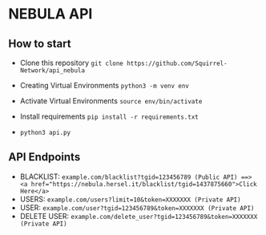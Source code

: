 # NEBULA API

## How to start
- Clone this repository
`git clone https://github.com/Squirrel-Network/api_nebula`

- Creating Virtual Environments
`python3 -m venv env`

- Activate Virtual Environments
`source env/bin/activate`

- Install requirements
`pip install -r requirements.txt`

- `python3 api.py`

## API Endpoints
- BLACKLIST: `example.com/blacklist?tgid=123456789 (Public API) ==> <a href="https://nebula.hersel.it/blacklist/tgid=1437875660">Click Here</a>`
- USERS: `example.com/users?limit=10&token=XXXXXXX (Private API)`
- USER: `example.com/user?tgid=123456789&token=XXXXXXX (Private API)`
- DELETE USER: `example.com/delete_user?tgid=123456789&token=XXXXXXX (Private API)`
